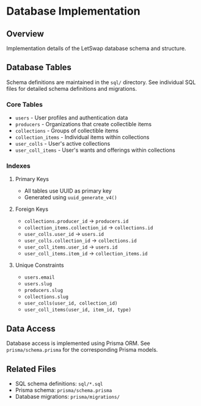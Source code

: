 # Database Implementation

## Overview

Implementation details of the LetSwap database schema and structure.

## Database Tables

Schema definitions are maintained in the `sql/` directory. See individual SQL files for detailed schema definitions and migrations.

### Core Tables

- `users` - User profiles and authentication data
- `producers` - Organizations that create collectible items
- `collections` - Groups of collectible items
- `collection_items` - Individual items within collections
- `user_colls` - User's active collections
- `user_coll_items` - User's wants and offerings within collections

### Indexes

1. Primary Keys

   - All tables use UUID as primary key
   - Generated using `uuid_generate_v4()`

2. Foreign Keys

   - `collections.producer_id` → `producers.id`
   - `collection_items.collection_id` → `collections.id`
   - `user_colls.user_id` → `users.id`
   - `user_colls.collection_id` → `collections.id`
   - `user_coll_items.user_id` → `users.id`
   - `user_coll_items.item_id` → `collection_items.id`

3. Unique Constraints
   - `users.email`
   - `users.slug`
   - `producers.slug`
   - `collections.slug`
   - `user_colls(user_id, collection_id)`
   - `user_coll_items(user_id, item_id, type)`

## Data Access

Database access is implemented using Prisma ORM. See `prisma/schema.prisma` for the corresponding Prisma models.

## Related Files

- SQL schema definitions: `sql/*.sql`
- Prisma schema: `prisma/schema.prisma`
- Database migrations: `prisma/migrations/`
